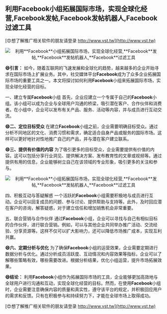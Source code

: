 ## **利用**Facebook**小组拓展国际市场，实现全球化经营,**Facebook**发帖,**Facebook**发帖机器人,**Facebook**过滤工具**

[😍想了解推广相关软件的朋友请登录 http://www.vst.tw](http://www.vst.tw)

 <center><img src="https://vst.tw/MP4/tuiguang/png/5.png" alt="利用**Facebook**小组拓展国际市场，实现全球化经营,**Facebook**发帖,**Facebook**发帖机器人,**Facebook**过滤工具"></center>

**😄引言：**
如今，随着互联网的飞速发展和全球化的趋势，越来越多的企业开始寻求在国际市场上扩展业务。其中，社交媒体平台**Facebook**成为了众多企业拓展国际市场的重要工具之一。本文将探讨如何利用**Facebook**小组来拓展国际市场，实现全球化经营的目标。

一、建立专属**Facebook**小组
首先，企业应建立一个专属于自己的**Facebook**小组。该小组可以成为企业与全球用户沟通的桥梁，吸引潜在客户、合作伙伴和消费者。在小组中，企业可以发布有关产品、服务、活动等内容，并与成员进行互动交流。

**😄二、定位目标受众**
在建立**Facebook**小组之前，企业需要明确目标受众。通过分析不同地区的文化、消费习惯和需求，确定适合自身产品或服务的国际市场。这样可以更好地针对性地推广自己的产品，并与潜在客户建立联系。

**😄三、提供有价值的内容**
为了吸引更多的目标受众，企业需要提供有价值的内容。这可以包括分享行业洞见、提供解决方案、发布教育性的文章或视频等。通过提供有用的信息，企业能够树立自己在该领域的专业形象，吸引更多的关注和参与。

 <center><img src="https://vst.tw/MP4/tuiguang/png/5.png" alt="利用**Facebook**小组拓展国际市场，实现全球化经营,**Facebook**发帖,**Facebook**发帖机器人,**Facebook**过滤工具"></center>

四、积极互动与答疑解惑
一个活跃的**Facebook**小组需要积极地与成员进行互动。企业可以回复成员的问题、参与讨论、提供帮助与支持等。此外，及时回应潜在客户的咨询，解答疑惑，对于建立信任和增加销售机会非常重要。

五、联合营销与合作伙伴
通过**Facebook**小组，企业可以寻找与自己有相似目标的合作伙伴，进行联合营销。例如，可以与其他企业共同举办推广活动、交流经验、分享资源等。这样不仅可以扩大影响力，还可以降低市场推广成本，实现互利共赢。

**😄六、定期分析与优化**
为了确保**Facebook**小组的运营效果，企业需要定期进行数据分析与优化。通过分析成员活跃度、互动情况和内容效果等指标，企业可以了解哪些策略有效，哪些需要改进。根据分析结果，优化小组运营，提升市场拓展效果。

**😄结论：**
利用**Facebook**小组作为拓展国际市场的工具，企业能够更加高效地与全球用户进行沟通和互动，实现全球化经营的目标。然而，在使用**Facebook**小组时，企业需要注意确保内容的质量和真实性，遵守该平台的规定，并积极回应用户的需求和反馈。只有在积极参与和持续努力下，才能在全球市场上取得成功。

[😍想了解推广相关软件的朋友请登录 http://www.vst.tw](http://www.vst.tw)



